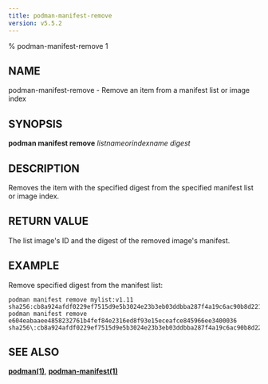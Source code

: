 ```yaml
---
title: podman-manifest-remove
version: v5.5.2
---
```


% podman-manifest-remove 1

## NAME
podman\-manifest\-remove - Remove an item from a manifest list or image index

## SYNOPSIS
**podman manifest remove** *listnameorindexname* *digest*

## DESCRIPTION
Removes the item with the specified digest from the specified manifest list or image index.

## RETURN VALUE
The list image's ID and the digest of the removed image's manifest.

## EXAMPLE

Remove specified digest from the manifest list:
```
podman manifest remove mylist:v1.11 sha256:cb8a924afdf0229ef7515d9e5b3024e23b3eb03ddbba287f4a19c6ac90b8d221
podman manifest remove e604eabaaee4858232761b4fef84e2316ed8f93e15eceafce845966ee3400036 sha256\:cb8a924afdf0229ef7515d9e5b3024e23b3eb03ddbba287f4a19c6ac90b8d221
```

## SEE ALSO
**[podman(1)](podman.1.md)**, **[podman-manifest(1)](podman-manifest.1.md)**
